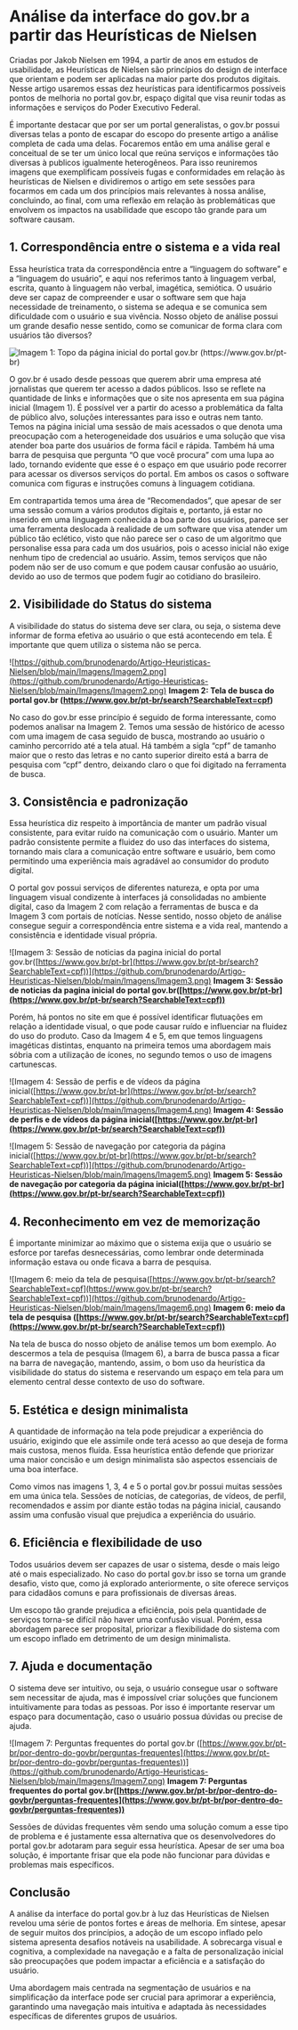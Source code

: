 ﻿# Análise da interface do gov.br a partir das Heurísticas de Nielsen
Criadas por Jakob Nielsen em 1994, a partir de anos em estudos de usabilidade, as Heurísticas de Nielsen são princípios do design de interface que orientam e podem ser aplicadas na maior parte dos produtos digitais. Nesse artigo usaremos essas dez heurísticas para identificarmos possíveis pontos de melhoria no portal gov.br, espaço digital que visa reunir todas as informações e serviços do Poder Executivo Federal.

É importante destacar que por ser um portal generalistas, o gov.br possui diversas telas a ponto de escapar do escopo do presente artigo a análise completa de cada uma delas. Focaremos então em uma análise geral e conceitual de se ter um único local que reúna serviços e informações tão diversas à publicos igualmente heterogêneos. Para isso reuniremos imagens que exemplificam possíveis fugas e conformidades em relação às heurísticas de Nielsen e dividiremos o artigo em sete sessões para focarmos em cada um dos princípios mais relevantes à nossa análise, concluindo, ao final, com uma reflexão em relação às problemáticas que envolvem os impactos na usabilidade que escopo tão grande para um software causam.

## **1. Correspondência entre o sistema e a vida real**

Essa heurística trata da correspondência entre a “linguagem do software” e a “linguagem do usuário”, e aqui nos referimos tanto à linguagem verbal, escrita, quanto à linguagem não verbal, imagética, semiótica. O usuário deve ser capaz de compreender e usar o software sem que haja necessidade de treinamento, o sistema se adequa e se comunica sem dificuldade com o usuário e sua vivência. Nosso objeto de análise possui um grande desafio nesse sentido, como se comunicar de forma clara com usuários tão diversos?

![**Imagem 1: Topo da página inicial do portal gov.br (https://www.gov.br/pt-br)**](https://github.com/brunodenardo/Artigo-Heuristicas-Nielsen/blob/main/Imagens/Imagem1.png)

O gov.br é usado desde pessoas que querem abrir uma empresa até jornalistas que querem ter acesso a dados públicos. Isso se reflete na quantidade de links e informações que o site nos apresenta em sua página inicial (Imagem 1). É possível ver a partir do acesso a problemática da falta de público alvo, soluções interessantes para isso e outras nem tanto.  
Temos na página inicial uma sessão de mais acessados o que denota uma preocupação com a heterogeneidade dos usuários e uma solução que visa atender boa parte dos usuários de forma fácil e rápida. Também há uma barra de pesquisa que pergunta “O que você procura” com uma lupa ao lado, tornando evidente que esse é o espaço em que usuário pode recorrer para acessar os diversos serviços do portal. Em ambos os casos o software comunica com figuras e instruções comuns à linguagem cotidiana.

Em contrapartida temos uma área de “Recomendados”, que apesar de ser uma sessão comum a vários produtos digitais e, portanto, já estar no inserido em uma linguagem conhecida a boa parte dos usuários, parece ser uma ferramenta deslocada à realidade de um software que visa atender um público tão eclético, visto que não parece ser o caso de um algoritmo que personalise essa para cada um dos usuários, pois o acesso inicial não exige nenhum tipo de credencial ao usuário. Assim, temos serviços que não podem não ser de uso comum e que podem causar confusão ao usuário, devido ao uso de termos que podem fugir ao cotidiano do brasileiro.


## 2. Visibilidade do Status do sistema

A visibilidade do status do sistema deve ser clara, ou seja, o sistema deve informar de forma efetiva ao usuário o que está acontecendo em tela. É importante que quem utiliza o sistema não se perca.

![https://github.com/brunodenardo/Artigo-Heuristicas-Nielsen/blob/main/Imagens/Imagem2.png](https://github.com/brunodenardo/Artigo-Heuristicas-Nielsen/blob/main/Imagens/Imagem2.png)
**Imagem 2: Tela de busca do portal gov.br (https://www.gov.br/pt-br/search?SearchableText=cpf)**

No caso do gov.br esse princípio é seguido de forma interessante, como podemos analisar na Imagem 2. Temos uma sessão de histórico de acesso com uma imagem de casa seguido de busca, mostrando ao usuário o caminho percorrido até a tela atual. Há também a sigla “cpf” de tamanho maior que o resto das letras e no canto superior direito está a barra de pesquisa com “cpf” dentro, deixando claro o que foi digitado na ferramenta de busca.

## 3. Consistência e padronização

Essa heurística diz respeito à importância de manter um padrão visual consistente, para evitar ruído na comunicação com o usuário. Manter um padrão consistente permite a fluidez do uso das interfaces do sistema, tornando mais clara a comunicação entre software e usuário, bem como permitindo uma experiência mais agradável ao consumidor do produto digital.

O portal gov possui serviços de diferentes natureza, e opta por uma linguagem visual condizente à interfaces já consolidadas no ambiente digital, caso da Imagem 2 com relação a ferramentas de busca e da Imagem 3 com portais de notícias. Nesse sentido, nosso objeto de análise consegue seguir a correspondência entre sistema e a vida real, mantendo a consistência e identidade visual própria.

![Imagem 3: Sessão de noticias da pagina inicial do portal gov.br([https://www.gov.br/pt-br](https://www.gov.br/pt-br/search?SearchableText=cpf))](https://github.com/brunodenardo/Artigo-Heuristicas-Nielsen/blob/main/Imagens/Imagem3.png)
**Imagem 3: Sessão de noticias da pagina inicial do portal gov.br([https://www.gov.br/pt-br](https://www.gov.br/pt-br/search?SearchableText=cpf))**

Porém, há pontos no site em que é possível identificar flutuações em relação a identidade visual, o que pode causar ruído e influenciar na fluidez do uso do produto. Caso da Imagem 4 e 5, em que temos linguagens imagéticas distintas, enquanto na primeira temos uma abordagem mais sóbria com a utilização de ícones, no segundo temos o uso de imagens cartunescas.

![Imagem 4: Sessão de perfis e de vídeos da página inicial([https://www.gov.br/pt-br](https://www.gov.br/pt-br/search?SearchableText=cpf))](https://github.com/brunodenardo/Artigo-Heuristicas-Nielsen/blob/main/Imagens/Imagem4.png)
**Imagem 4: Sessão de perfis e de vídeos da página inicial([https://www.gov.br/pt-br](https://www.gov.br/pt-br/search?SearchableText=cpf))**

![Imagem 5: Sessão de navegação por categoria da página inicial([https://www.gov.br/pt-br](https://www.gov.br/pt-br/search?SearchableText=cpf))](https://github.com/brunodenardo/Artigo-Heuristicas-Nielsen/blob/main/Imagens/Imagem5.png)
**Imagem 5: Sessão de navegação por categoria da página inicial([https://www.gov.br/pt-br](https://www.gov.br/pt-br/search?SearchableText=cpf))**

## 4. Reconhecimento em vez de memorização

É importante minimizar ao máximo que o sistema exija que o usuário se esforce por tarefas desnecessárias, como lembrar onde determinada informação estava ou onde ficava a barra de pesquisa.

![Imagem 6: meio da tela de pesquisa([https://www.gov.br/pt-br/search?SearchableText=cpf](https://www.gov.br/pt-br/search?SearchableText=cpf))](https://github.com/brunodenardo/Artigo-Heuristicas-Nielsen/blob/main/Imagens/Imagem6.png)
**Imagem 6: meio da tela de pesquisa
([https://www.gov.br/pt-br/search?SearchableText=cpf](https://www.gov.br/pt-br/search?SearchableText=cpf))**

Na tela de busca do nosso objeto de análise temos um bom exemplo. Ao descermos a tela de pesquisa (Imagem 6), a barra de busca passa a ficar na barra de navegação, mantendo, assim, o bom uso da heurística da visibilidade do status do sistema e reservando um espaço em tela para um elemento central desse contexto de uso do software.

## 5. Estética e design minimalista

A quantidade de informação na tela pode prejudicar a experiência do usuário, exigindo que ele assimile onde terá acesso ao que deseja de forma mais custosa, menos fluída. Essa heurística então defende que priorizar uma maior concisão e um design minimalista são aspectos essenciais de uma boa interface.

Como vimos nas imagens 1, 3, 4 e 5 o portal gov.br possui muitas sessões em uma única tela. Sessões de notícias, de categorias, de vídeos, de perfil, recomendados e assim por diante estão todas na página inicial, causando assim uma confusão visual que prejudica a experiência do usuário.

## 6. Eficiência e flexibilidade de uso

Todos usuários devem ser capazes de usar o sistema, desde o mais leigo até o mais especializado. No caso do portal gov.br isso se torna um grande desafio, visto que, como já explorado anteriormente, o site oferece serviços para cidadãos comuns e para profissionais de diversas áreas.  

Um escopo tão grande prejudica a eficiência, pois pela quantidade de serviços torna-se difícil não haver uma confusão visual. Porém, essa abordagem parece ser proposital, priorizar a flexibilidade do sistema com um escopo inflado em detrimento de um design minimalista.


## **7. Ajuda e documentação**

O sistema deve ser intuitivo, ou seja, o usuário consegue usar o software sem necessitar de ajuda, mas é impossível criar soluções que funcionem intuitivamente para todas as pessoas. Por isso é importante reservar um espaço para documentação, caso o usuário possua dúvidas ou precise de ajuda.

![Imagem 7: Perguntas frequentes do portal gov.br
([https://www.gov.br/pt-br/por-dentro-do-govbr/perguntas-frequentes](https://www.gov.br/pt-br/por-dentro-do-govbr/perguntas-frequentes))](https://github.com/brunodenardo/Artigo-Heuristicas-Nielsen/blob/main/Imagens/Imagem7.png)
**Imagem 7: Perguntas frequentes do portal gov.br([https://www.gov.br/pt-br/por-dentro-do-govbr/perguntas-frequentes](https://www.gov.br/pt-br/por-dentro-do-govbr/perguntas-frequentes))**

Sessões de dúvidas frequentes vêm sendo uma solução comum a esse tipo de problema e é justamente essa alternativa que os desenvolvedores do portal gov.br adotaram para seguir essa heurística. Apesar de ser uma boa solução, é importante frisar que ela pode não funcionar para dúvidas e problemas mais específicos.

## Conclusão

A análise da interface do portal gov.br à luz das Heurísticas de Nielsen revelou uma série de pontos fortes e áreas de melhoria. Em síntese, apesar de seguir muitos dos princípios, a adoção de um escopo inflado pelo sistema apresenta desafios notáveis na usabilidade. A sobrecarga visual e cognitiva, a complexidade na navegação e a falta de personalização inicial são preocupações que podem impactar a eficiência e a satisfação do usuário.

Uma abordagem mais centrada na segmentação de usuários e na simplificação da interface pode ser crucial para aprimorar a experiência, garantindo uma navegação mais intuitiva e adaptada às necessidades específicas de diferentes grupos de usuários.

